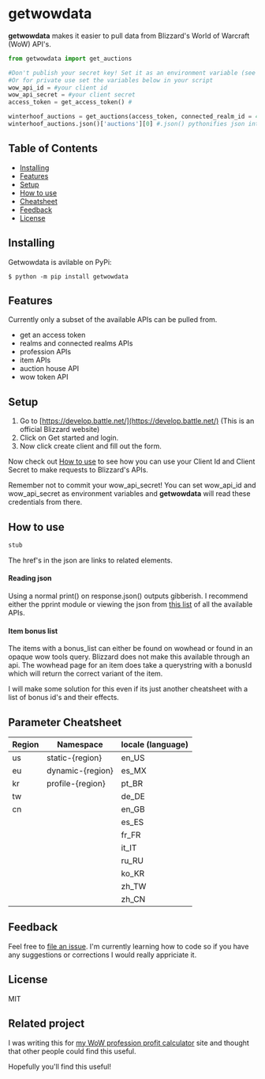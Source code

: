 # getwowdata

**getwowdata** makes it easier to pull data from Blizzard's World of Warcraft (WoW) API's.

```python
from getwowdata import get_auctions

#Don't publish your secret key! Set it as an environment variable (see setup)
#Or for private use set the variables below in your script
wow_api_id = #your client id
wow_api_secret = #your client secret
access_token = get_access_token() #

winterhoof_auctions = get_auctions(access_token, connected_realm_id = 4) #4 is the connected-realm id for the winterhoof server
winterhoof_auctions.json()['auctions'][0] #.json() pythonifies json into dictionaries and lists
```



## Table of Contents
- [Installing](#Installing)
- [Features](#Features)
- [Setup](#Setup)
- [How to use](#How-to-use)
- [Cheatsheet](#Cheatsheet)
- [Feedback](#Feedback)
- [License](#License)

## Installing
Getwowdata is avilable on PyPi:
```console
$ python -m pip install getwowdata
```
## Features
Currently only a subset of the available APIs can be pulled from.
- get an access token
- realms and connected realms APIs
- profession APIs
- item APIs
- auction house API
- wow token API

## Setup
1. Go to [https://develop.battle.net/](https://develop.battle.net/) (This is an official Blizzard website)
2. Click on Get started and login. 
3. Now click create client and fill out the form.

Now check out [How to use](#how-to-use) to see how you can use your Client Id and Client Secret to make requests to Blizzard's APIs.

Remember not to commit your wow_api_secret! You can set wow_api_id and wow_api_secret as environment variables and **getwowdata** will read these credentials from there.
## How to use
```python
stub
```
The href's in the json are links to related elements.


#### Reading json
Using a normal print() on response.json() outputs gibberish.
I recommend either the pprint module or viewing the json from [this list](https://develop.battle.net/documentation/world-of-warcraft/game-data-apis) of all the available APIs.


#### Item bonus list
The items with a bonus_list can either be found on wowhead or found in an opaque wow tools query. Blizzard does not make this available through an api. The wowhead page for an item does take a querystring with a bonusId which will return the correct variant of the item.

I will make some solution for this even if its just another cheatsheet with a list of bonus id's and their effects. 
## Parameter Cheatsheet

| Region 	| Namespace        	| locale (language) 	|
|--------	|------------------	|-------------------	|
| us     	| static-{region}  	| en_US             	|
| eu     	| dynamic-{region} 	| es_MX             	|
| kr     	| profile-{region} 	| pt_BR             	|
| tw     	|                  	| de_DE             	|
| cn     	|                  	| en_GB             	|
|        	|                  	| es_ES             	|
|        	|                  	| fr_FR             	|
|        	|                  	| it_IT             	|
|        	|                  	| ru_RU             	|
|        	|                  	| ko_KR             	|
|        	|                  	| zh_TW             	|
|        	|                  	| zh_CN             	|


## Feedback
Feel free to [file an issue](https://github.com/JackBorah/getwowdata/issues/new).
I'm currently learning how to code so if you have any suggestions or corrections I would really appriciate it.


## License
MIT

## Related project
I was writing this for [my WoW profession profit calculator](https://github.com/JackBorah/wow-profit-calculator) site and thought that other people could find this useful.

Hopefully you'll find this useful!